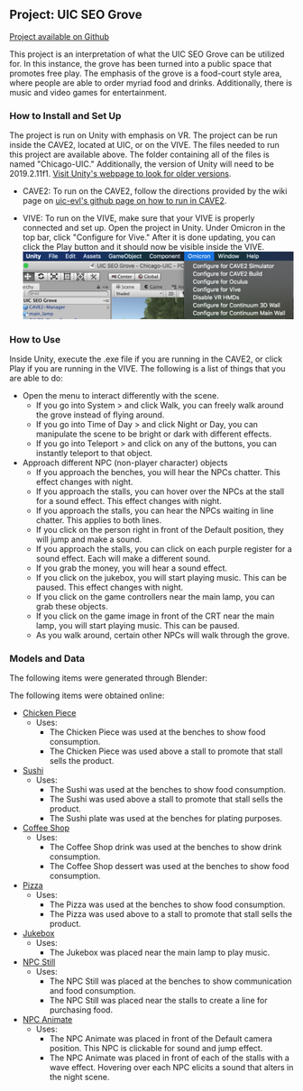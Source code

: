 ## Project: UIC SEO Grove

[Project available on Github](https://github.com/tsodapop/CS528-Project-1)

This project is an interpretation of what the UIC SEO Grove can be utilized for. In this instance, the grove has been turned into a public space that promotes free play. The emphasis of the grove is a food-court style area, where people are able to order myriad food and drinks. Additionally, there is music and video games for entertainment. 

### How to Install and Set Up

The project is run on Unity with emphasis on VR. The project can be run inside the CAVE2, located at UIC, or on the VIVE. The files needed to run this project are available above. The folder containing all of the files is named "Chicago-UIC." Additionally, the version of Unity will need to be 2019.2.11f1. [Visit Unity's webpage to look for older versions](https://unity3d.com/get-unity/download/archive).

- CAVE2: To run on the CAVE2, follow the directions provided by the wiki page on [uic-evl's github page on how to run in CAVE2](https://github.com/uic-evl/omicron-unity/wiki/Guide-for-running-Unity-in-CAVE2#building-on-cave2). 

- VIVE: To run on the VIVE, make sure that your VIVE is properly connected and set up. Open the project in Unity. Under Omicron in the top bar, click "Configure for Vive." After it is done updating, you can click the Play button and it should now be visible inside the VIVE. 
![Configure for vive](https://github.com/tsodapop/CS528-Project-1/blob/master/Conf_for_vive.png)

### How to Use

Inside Unity, execute the .exe file if you are running in the CAVE2, or click Play if you are running in the VIVE. The following is a list of things that you are able to do:
- Open the menu to interact differently with the scene. 
  - If you go into System > and click Walk, you can freely walk around the grove instead of flying around.
  - If you go into Time of Day > and click Night or Day, you can manipulate the scene to be bright or dark with different effects.
  - If you go into Teleport > and click on any of the buttons, you can instantly teleport to that object.
- Approach different NPC (non-player character) objects
  - If you approach the benches, you will hear the NPCs chatter. This effect changes with night.
  - If you approach the stalls, you can hover over the NPCs at the stall for a sound effect. This effect changes with night.
  - If you approach the stalls, you can hear the NPCs waiting in line chatter. This applies to both lines.
  - If you click on the person right in front of the Default position, they will jump and make a sound.
  - If you approach the stalls, you can click on each purple register for a sound effect. Each will make a different sound.
  - If you grab the money, you will hear a sound effect. 
  - If you click on the jukebox, you will start playing music. This can be paused. This effect changes with night.
  - If you click on the game controllers near the main lamp, you can grab these objects.
  - If you click on the game image in front of the CRT near the main lamp, you will start playing music. This can be paused. 
  - As you walk around, certain other NPCs will walk through the grove.

### Models and Data

The following items were generated through Blender:

The following items were obtained online:
- [Chicken Piece](https://assetstore.unity.com/packages/3d/props/food/chicken-piece-free-160801) 
  - Uses: 
    - The Chicken Piece was used at the benches to show food consumption. 
    - The Chicken Piece was used above a stall to promote that stall sells the product.
- [Sushi](https://assetstore.unity.com/packages/3d/props/food/japanese-food-sushi-free-158209)
  - Uses:
    - The Sushi was used at the benches to show food consumption.
    - The Sushi was used above a stall to promote that stall sells the product.
    - The Sushi plate was used at the benches for plating purposes.    
- [Coffee Shop](https://assetstore.unity.com/packages/3d/props/coffeeshop-starter-pack-160914)
  - Uses:
    - The Coffee Shop drink was used at the benches to show drink consumption.
    - The Coffee Shop dessert was used at the benches to show food consumption.
- [Pizza](https://assetstore.unity.com/packages/3d/props/food/pbr-pizza-108425)
  - Uses:
    - The Pizza was used at the benches to show food consumption.
    - The Pizza was used above to a stall to promote that stall sells the product. 
- [Jukebox](https://assetstore.unity.com/packages/3d/props/electronics/jukebox-music-player-152930)
  - Uses:
    - The Jukebox was placed near the main lamp to play music.
- [NPC Still](https://assetstore.unity.com/packages/3d/characters/humanoids/npc-character-proto-series-132051)
  - Uses:
    - The NPC Still was placed at the benches to show communication and food consumption.
    - The NPC Still was placed near the stalls to create a line for purchasing food.
- [NPC Animate](https://assetstore.unity.com/packages/3d/characters/humanoids/character-pack-free-sample-79870)
  - Uses: 
    - The NPC Animate was placed in front of the Default camera position. This NPC is clickable for sound and jump effect.
    - The NPC Animate was placed in front of each of the stalls with a wave effect. Hovering over each NPC elicits a sound that alters in the night scene.




